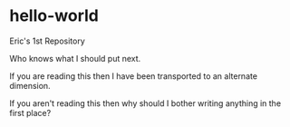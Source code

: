 # hello-world
Eric's 1st Repository

Who knows what I should put next.

If you are reading this then I have been transported to an alternate dimension.

If you aren't reading this then why should I bother writing anything in the first place?
